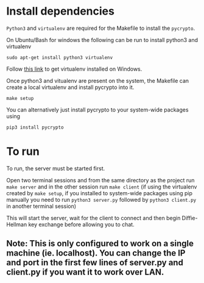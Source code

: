 <!-- Markdown - please view in markdown viewer  -->
# Install dependencies
`Python3` and `virtualenv` are required for the Makefile to install the `pycrypto`.

On Ubuntu/Bash for windows the following can be run to install python3 and virtualenv
```shell
sudo apt-get install python3 virtualenv
```

Follow [this link](https://programwithus.com/learn-to-code/Pip-and-virtualenv-on-Windows/) to get virtualenv installed on Windows.

Once python3 and vitualenv are present on the system, the Makefile can create a local virtualenv and install pycrypto into it.

```shell
make setup
```

You can alternatively just install pycrypto to your system-wide packages using 
```shell
pip3 install pycrypto
```

# To run
To run, the server must be started first.

Open two terminal sessions and from the same directory as the project run  `make server` and in the other session run  `make client` (if using the virtualenv created by `make setup`, if you installed to system-wide packages using pip manually you need to run `python3 server.py` followed by `python3 client.py` in another terminal session)

This will start the server, wait for the client to connect and then begin Diffie-Hellman key exchange before allowing you to chat.

## Note: This is only configured to work on a single machine (ie. localhost). You can change the IP and port in the first few lines of server.py and client.py if you want it to work over LAN.